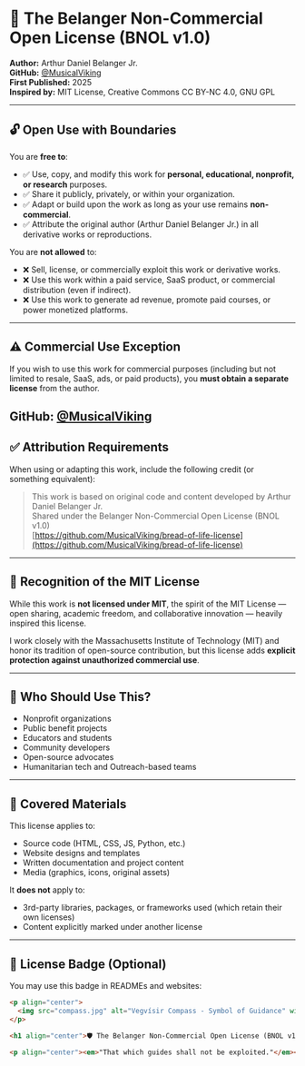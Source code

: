 # 📜 The Belanger Non-Commercial Open License (BNOL v1.0)

**Author:** Arthur Daniel Belanger Jr.  
**GitHub:** [@MusicalViking](https://github.com/MusicalViking)  
**First Published:** 2025  
**Inspired by:** MIT License, Creative Commons CC BY-NC 4.0, GNU GPL

---

## 🔓 Open Use with Boundaries

You are **free to**:

- ✅ Use, copy, and modify this work for **personal, educational, nonprofit, or research** purposes.
- ✅ Share it publicly, privately, or within your organization.
- ✅ Adapt or build upon the work as long as your use remains **non-commercial**.
- ✅ Attribute the original author (Arthur Daniel Belanger Jr.) in all derivative works or reproductions.

You are **not allowed** to:

- ❌ Sell, license, or commercially exploit this work or derivative works.
- ❌ Use this work within a paid service, SaaS product, or commercial distribution (even if indirect).
- ❌ Use this work to generate ad revenue, promote paid courses, or power monetized platforms.

---

## ⚠️ Commercial Use Exception

If you wish to use this work for commercial purposes (including but not limited to resale, SaaS, ads, or paid products), you **must obtain a separate license** from the author.

## **GitHub:** [@MusicalViking](https://github.com/MusicalViking)

## ✅ Attribution Requirements

When using or adapting this work, include the following credit (or something equivalent):

> This work is based on original code and content developed by Arthur Daniel Belanger Jr.  
> Shared under the Belanger Non-Commercial Open License (BNOL v1.0)  
> [https://github.com/MusicalViking/bread-of-life-license](https://github.com/MusicalViking/bread-of-life-license)

---

## 🔗 Recognition of the MIT License

While this work is **not licensed under MIT**, the spirit of the MIT License — open sharing, academic freedom, and collaborative innovation — heavily inspired this license.

I work closely with the Massachusetts Institute of Technology (MIT) and honor its tradition of open-source contribution, but this license adds **explicit protection against unauthorized commercial use**.

---

## 👥 Who Should Use This?

- Nonprofit organizations
- Public benefit projects
- Educators and students
- Community developers
- Open-source advocates
- Humanitarian tech and Outreach-based teams

---

## 📁 Covered Materials

This license applies to:

- Source code (HTML, CSS, JS, Python, etc.)
- Website designs and templates
- Written documentation and project content
- Media (graphics, icons, original assets)

It **does not** apply to:

- 3rd-party libraries, packages, or frameworks used (which retain their own licenses)
- Content explicitly marked under another license

---

## 📌 License Badge (Optional)

You may use this badge in READMEs and websites:

```md
<p align="center">
  <img src="compass.jpg" alt="Vegvísir Compass - Symbol of Guidance" width="160" />
</p>

<h1 align="center">🛡️ The Belanger Non-Commercial Open License (BNOL v1.0)</h1>

<p align="center"><em>"That which guides shall not be exploited."</em></p>
```
